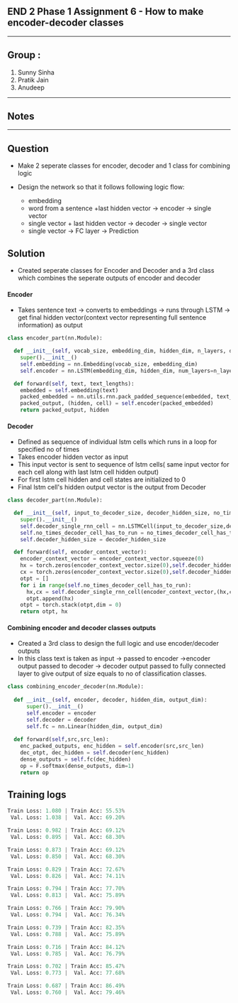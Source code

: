 
## END 2 Phase 1 Assignment 6 - How to make encoder-decoder classes
------------------------------------------------------------------------------------------------------------

## Group : 
1. Sunny Sinha
2. Pratik Jain
3. Anudeep

----------------------
## Notes 
---------------------------------------------------------------------------------------------------------------------------

## Question
* Make 2 seperate classes for encoder, decoder and 1 class for combining logic
* Design the network so that it follows following logic flow:

  - embedding
  - word from a sentence +last hidden vector -> encoder -> single vector
  - single vector + last hidden vector -> decoder -> single vector
  - single vector -> FC layer -> Prediction

## Solution
* Created seperate classes for Encoder and Decoder and a 3rd class which combines the seperate outputs of encoder and decoder

#### Encoder
* Takes sentence text -> converts to embeddings -> runs through LSTM -> get final hidden vector(context vector representing full sentence information) as output
```python
class encoder_part(nn.Module):

  def __init__(self, vocab_size, embedding_dim, hidden_dim, n_layers, dropout):
    super().__init__() 
    self.embedding = nn.Embedding(vocab_size, embedding_dim)
    self.encoder = nn.LSTM(embedding_dim, hidden_dim, num_layers=n_layers, dropout=dropout, batch_first=True)

  def forward(self, text, text_lengths):
    embedded = self.embedding(text)
    packed_embedded = nn.utils.rnn.pack_padded_sequence(embedded, text_lengths.cpu(), batch_first=True)
    packed_output, (hidden, cell) = self.encoder(packed_embedded)
    return packed_output, hidden
````

#### Decoder
* Defined as sequence of individual lstm cells which runs in a loop for specified no of times
* Takes encoder hidden vector as input
* This input vector is sent to sequence of lstm cells( same input vector for each cell along with last lstm cell hidden output)
* For first lstm cell hidden and cell states are initialized to 0
* Final lstm cell's hidden output vector is the output from Decoder
```python
class decoder_part(nn.Module):

  def __init__(self, input_to_decoder_size, decoder_hidden_size, no_times_decoder_cell_has_to_run):
    super().__init__()
    self.decoder_single_rnn_cell = nn.LSTMCell(input_to_decoder_size,decoder_hidden_size)
    self.no_times_decoder_cell_has_to_run = no_times_decoder_cell_has_to_run
    self.decoder_hidden_size = decoder_hidden_size

  def forward(self, encoder_context_vector):
    encoder_context_vector = encoder_context_vector.squeeze(0)
    hx = torch.zeros(encoder_context_vector.size(0),self.decoder_hidden_size).to(device)
    cx = torch.zeros(encoder_context_vector.size(0),self.decoder_hidden_size).to(device)
    otpt = []
    for i in range(self.no_times_decoder_cell_has_to_run):
      hx,cx = self.decoder_single_rnn_cell(encoder_context_vector,(hx,cx))
      otpt.append(hx)
    otpt = torch.stack(otpt,dim = 0)
    return otpt, hx
```

#### Combining encoder and decoder classes outputs
* Created a 3rd class to design the full logic and use encoder/decoder outputs
* In this class text is taken as input -> passed to encoder ->encoder output passed to decoder -> decoder output passed to fully connected layer to give output of size equals to no of classification classes.
```python
class combining_encoder_decoder(nn.Module):
  
  def __init__(self, encoder, decoder, hidden_dim, output_dim):
      super().__init__()
      self.encoder = encoder
      self.decoder = decoder
      self.fc = nn.Linear(hidden_dim, output_dim)
  
  def forward(self,src,src_len):
    enc_packed_outputs, enc_hidden = self.encoder(src,src_len)
    dec_otpt, dec_hidden = self.decoder(enc_hidden)
    dense_outputs = self.fc(dec_hidden)
    op = F.softmax(dense_outputs, dim=1)
    return op
 ```
 
 ## Training logs
```python
Train Loss: 1.080 | Train Acc: 55.53%
 Val. Loss: 1.038 |  Val. Acc: 69.20% 

Train Loss: 0.982 | Train Acc: 69.12%
 Val. Loss: 0.895 |  Val. Acc: 68.30% 

Train Loss: 0.873 | Train Acc: 69.12%
 Val. Loss: 0.850 |  Val. Acc: 68.30% 

Train Loss: 0.829 | Train Acc: 72.67%
 Val. Loss: 0.826 |  Val. Acc: 74.11% 

Train Loss: 0.794 | Train Acc: 77.70%
 Val. Loss: 0.813 |  Val. Acc: 75.89% 

Train Loss: 0.766 | Train Acc: 79.90%
 Val. Loss: 0.794 |  Val. Acc: 76.34% 

Train Loss: 0.739 | Train Acc: 82.35%
 Val. Loss: 0.788 |  Val. Acc: 75.89% 

Train Loss: 0.716 | Train Acc: 84.12%
 Val. Loss: 0.785 |  Val. Acc: 76.79% 

Train Loss: 0.702 | Train Acc: 85.47%
 Val. Loss: 0.773 |  Val. Acc: 77.68% 

Train Loss: 0.687 | Train Acc: 86.49%
 Val. Loss: 0.760 |  Val. Acc: 79.46%
```

